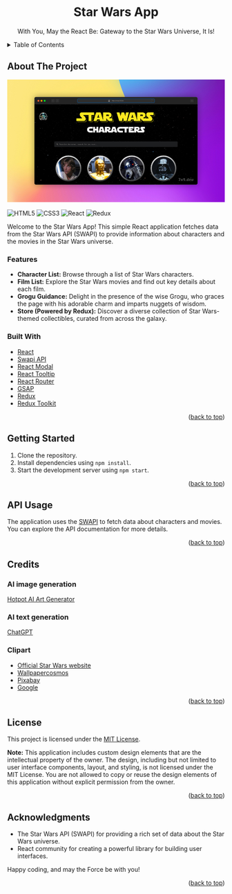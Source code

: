 <a name="readme-top"></a>
<div align="center">
  <h1 align="center">Star Wars App</h1>
  <p align="center">With You, May the React Be: Gateway to the Star Wars Universe, It Is!</p>
</div>

<details>
  <summary>Table of Contents</summary>
  <ol>
    <li>
      <a href="#about-the-project">About The Project</a>
      <ul>
        <li><a href="#features">Features</a></li>
        <li><a href="#built-with">Built With</a></li>
      </ul>
    </li>
    <li><a href="#getting-started">Getting Started</a></li>
    <li><a href="#api-usage">API Usage</a></li>
    <li><a href="#credits">Credits</a></li>
    <li><a href="#license">License</a></li>
    <li><a href="#acknowledgments">Acknowledgments</a></li>
  </ol>
</details>

## About The Project

![Project Screen Shot](sw-app-preview.jpg)

![HTML5](https://img.shields.io/badge/html5-%23E34F26.svg?style=for-the-badge&logo=html5&logoColor=white) ![CSS3](https://img.shields.io/badge/css3-%231572B6.svg?style=for-the-badge&logo=css3&logoColor=white) ![React](https://img.shields.io/badge/react-%2320232a.svg?style=for-the-badge&logo=react&logoColor=%2361DAFB) ![Redux](https://img.shields.io/badge/redux-%23593d88.svg?style=for-the-badge&logo=redux&logoColor=white)

Welcome to the Star Wars App! This simple React application fetches data from the Star Wars API (SWAPI) to provide information about characters and the movies in the Star Wars universe.

### Features

- **Character List:** Browse through a list of Star Wars characters.
- **Film List:** Explore the Star Wars movies and find out key details about each film.
- **Grogu Guidance:** Delight in the presence of the wise Grogu, who graces the page with his adorable charm and imparts nuggets of wisdom.
- **Store (Powered by Redux):** Discover a diverse collection of Star Wars-themed collectibles, curated from across the galaxy.

### Built With

- [React](https://react.dev/)
- [Swapi API](https://swapi.dev/api/)
- [React Modal](https://react-popup.elazizi.com/react-modal/)
- [React Tooltip](https://react-tooltip.com/)
- [React Router](https://reactrouter.com/en/main)
- [GSAP](https://gsap.com/)
- [Redux](https://redux.js.org/)
- [Redux Toolkit](https://redux-toolkit.js.org/)

<p align="right">(<a href="#readme-top">back to top</a>)</p>

## Getting Started

1. Clone the repository.
2. Install dependencies using `npm install`.
3. Start the development server using `npm start`.

<p align="right">(<a href="#readme-top">back to top</a>)</p>

## API Usage

The application uses the [SWAPI](https://swapi.dev/) to fetch data about characters and movies. You can explore the API documentation for more details.

<p align="right">(<a href="#readme-top">back to top</a>)</p>

## Credits

### AI image generation

[Hotpot AI Art Generator](https://hotpot.ai/art-generator/)

### AI text generation

[ChatGPT](https://chat.openai.com/)

### Clipart

- [Official Star Wars website](https://www.starwars.com/)
- [Wallpapercosmos](https://wallpapercosmos.com/)
- [Pixabay](https://pixabay.com/)
- [Google](https://www.google.com/)

<p align="right">(<a href="#readme-top">back to top</a>)</p>

## License

This project is licensed under the [MIT License](LICENSE).

**Note:**
This application includes custom design elements that are the intellectual property of the owner. The design, including but not limited to user interface components, layout, and styling, is not licensed under the MIT License. You are not allowed to copy or reuse the design elements of this application without explicit permission from the owner.

<p align="right">(<a href="#readme-top">back to top</a>)</p>

## Acknowledgments

- The Star Wars API (SWAPI) for providing a rich set of data about the Star Wars universe.
- React community for creating a powerful library for building user interfaces.

Happy coding, and may the Force be with you!

<p align="right">(<a href="#readme-top">back to top</a>)</p>
